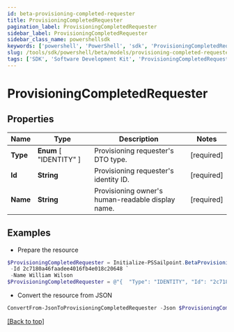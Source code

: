 ```yaml
---
id: beta-provisioning-completed-requester
title: ProvisioningCompletedRequester
pagination_label: ProvisioningCompletedRequester
sidebar_label: ProvisioningCompletedRequester
sidebar_class_name: powershellsdk
keywords: ['powershell', 'PowerShell', 'sdk', 'ProvisioningCompletedRequester', 'BetaProvisioningCompletedRequester'] 
slug: /tools/sdk/powershell/beta/models/provisioning-completed-requester
tags: ['SDK', 'Software Development Kit', 'ProvisioningCompletedRequester', 'BetaProvisioningCompletedRequester']
---
```



# ProvisioningCompletedRequester

## Properties

Name | Type | Description | Notes
------------ | ------------- | ------------- | -------------
**Type** |  **Enum** [  "IDENTITY" ] | Provisioning requester's DTO type. | [required]
**Id** | **String** | Provisioning requester's identity ID. | [required]
**Name** | **String** | Provisioning owner's human-readable display name. | [required]

## Examples

- Prepare the resource
```powershell
$ProvisioningCompletedRequester = Initialize-PSSailpoint.BetaProvisioningCompletedRequester  -Type IDENTITY `
 -Id 2c7180a46faadee4016fb4e018c20648 `
 -Name William Wilson
$ProvisioningCompletedRequester = @"{  "Type": "IDENTITY", "Id": "2c7180a46faadee4016fb4e018c20648", "Name": "William Wilson" }"@
```

- Convert the resource from JSON
```powershell
ConvertFrom-JsonToProvisioningCompletedRequester -Json $ProvisioningCompletedRequester
```


[[Back to top]](#) 

